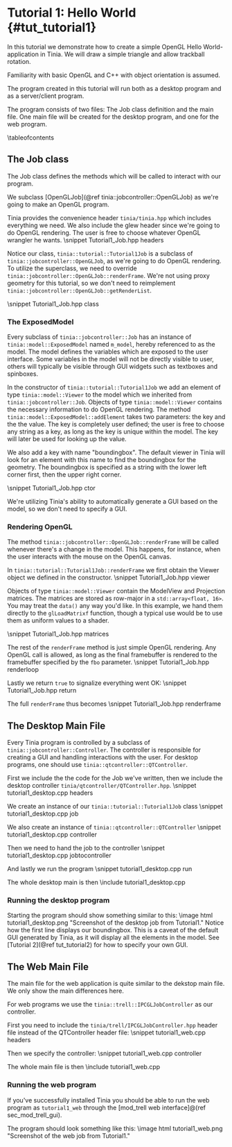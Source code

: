 Tutorial 1: Hello World {#tut_tutorial1}
===

In this tutorial we demonstrate how to create a simple OpenGL Hello World-application
in Tinia. We will draw a simple triangle and allow trackball rotation.

Familiarity with basic OpenGL and C++ with object orientation is assumed.

The program created in this tutorial will run both as a desktop program and as a
server/client program.

The program consists of two files: The Job class definition and the main file. One
main file will be created for the desktop program, and one for the web program.

\tableofcontents

The Job class
---
The Job class defines the methods which will be called to interact with our program.

We subclass [OpenGLJob](@ref tinia::jobcontroller::OpenGLJob) as we're going to make an OpenGL program.

Tinia provides the convenience header `tinia/tinia.hpp` which includes everything we need. We also include
the glew header since we're going to do OpenGL rendering. The user is free to choose whatever OpenGL wrangler
he wants.
\snippet Tutorial1_Job.hpp headers

Notice our class, `tinia::tutorial::Tutorial1Job` is a subclass of `tinia::jobcontroller::OpenGLJob`,
as we're going to do OpenGL rendering.
To utilize the superclass, we need to override `tinia::jobcontroller::OpenGLJob::renderFrame`. We're
not using proxy geometry for this tutorial, so we don't need to reimplement `tinia::jobcontroller::OpenGLJob::getRenderList`.

\snippet Tutorial1_Job.hpp class

### The ExposedModel

Every subclass of `tinia::jobcontroller::Job` has an instance of `tinia::model::ExposedModel` named `m_model`,
hereby referenced to as the model. The model defines the variables which are exposed to the user interface.
Some variables in the model will not be directly visible to user, others will typically be visible through
GUI widgets such as textboxes and spinboxes.

In the constructor of `tinia::tutorial::Tutorial1Job` we add an element of type `tinia::model::Viewer`
to the model which we inherited from `tinia::jobcontroller::Job`. Objects of type `tinia::model::Viewer` contains the
necessary information to do OpenGL rendering. The method `tinia::model::ExposedModel::addElement` takes two parameters:
the key and the the value. The key is completely user defined; the user is free to choose any string as a key, as long as the
key is unique within the model. The key will later be used for looking up the value.

We also add a key with name "boundingbox". The default viewer in Tinia will look for an element with this name to find the
boundingbox for the geometry. The boundingbox is specified as a string with the lower left corner first, then the upper right corner.

\snippet Tutorial1_Job.hpp ctor

We're utilizing Tinia's ability to automatically generate a GUI based on the model, so we don't need
to specify a GUI.

### Rendering OpenGL

The method `tinia::jobcontroller::OpenGLJob::renderFrame` will be called whenever there's a change in the model.
This happens, for instance, when the user interacts with the mouse on the OpenGL canvas.

In `tinia::tutorial::Tutorial1Job::renderFrame` we first obtain the Viewer object we defined in the constructor.
\snippet Tutorial1_Job.hpp viewer

Objects of type `tinia::model::Viewer` contain the ModelView and Projection matrices. The matrices are stored as row-major in a `std::array<float, 16>`.
You may treat the `data()` any way you'd like. In this example, we hand them directly to the `glLoadMatrixf` function, though a typical use would be to use
them as uniform values to a shader.

\snippet Tutorial1_Job.hpp matrices

The rest of the `renderFrame` method is just simple OpenGL rendering. Any OpenGL call is allowed,
as long as the final framebuffer is rendered to the framebuffer specified by the `fbo` parameter.
\snippet Tutorial1_Job.hpp renderloop

Lastly we return `true` to signalize everything went OK:
\snippet Tutorial1_Job.hpp return

The full `renderFrame` thus becomes
\snippet Tutorial1_Job.hpp renderframe

The Desktop Main File
---
Every Tinia program is controlled by a subclass of `tinia::jobcontroller::Controller`. The controller is responsible
for creating a GUI and handling interactions with the user. For desktop programs, one should use `tinia::qtcontroller::QTController`.

First we include the the code for the Job we've written, then we include the desktop controller `tinia/qtcontroller/QTController.hpp`.
\snippet tutorial1_desktop.cpp headers

We create an instance of our `tinia::tutorial::Tutorial1Job` class
\snippet tutorial1_desktop.cpp job

We also create an instance of `tinia::qtcontroller::QTController`
\snippet tutorial1_desktop.cpp controller

Then we need to hand the job to the controller
\snippet tutorial1_desktop.cpp jobtocontroller

And lastly we run the program
\snippet tutorial1_desktop.cpp run

The whole desktop main is then
\include tutorial1_desktop.cpp

### Running the desktop program
Starting the program should show something similar to this:
\image html tutorial1_desktop.png "Screenshot of the desktop job from Tutorial1."
Notice how the first line displays our boundingbox. This is a caveat of the default GUI generated by
Tinia, as it will display all the elements in the model. See [Tutorial 2](@ref tut_tutorial2) for how to specify your own GUI.

The Web Main File
---
The main file for the web application is quite similar to the dekstop main file. We only show the main differences here.

For web programs we use the `tinia::trell::IPCGLJobController` as our controller.

First you need to include the `tinia/trell/IPCGLJobController.hpp` header file instead of the QTController header file:
\snippet tutorial1_web.cpp headers

Then we specify the controller:
\snippet tutorial1_web.cpp controller

The whole main file is then
\include tutorial1_web.cpp

### Running the web program
If you've successfully installed Tinia you should be able to run the web program
as `tutorial1_web` through the [mod_trell web interface]@(ref sec_mod_trell_gui).

The program should look something like this:
\image html tutorial1_web.png "Screenshot of the web job from Tutorial1."
